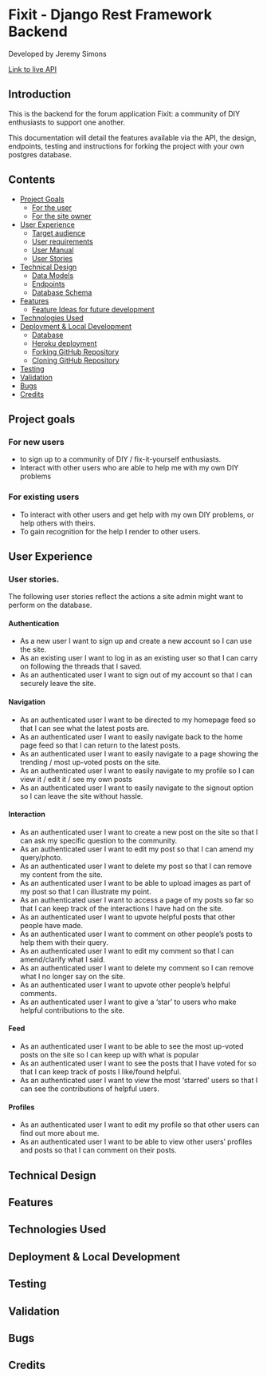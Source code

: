 # Fixit - Django Rest Framework Backend

Developed by Jeremy Simons

[Link to live API](https://fixit-drf-api-b3b58b2bc39c.herokuapp.com/)

## Introduction

This is the backend for the forum application Fixit: a community of DIY enthusiasts to support one another.

This documentation will detail the features available via the API, the design, endpoints, testing and instructions for forking the project with your own postgres database. 

## Contents

* [Project Goals](#project-goals)<br>
    * [For the user](#for-the-user)
    * [For the site owner](#for-the-site-owner)
* [User Experience](#user-experience)<br>
    * [Target audience](#target-audience)
    * [User requirements](#user-requirements)
    * [User Manual](#user-manual)
    * [User Stories](#user-stories)
* [Technical Design](#technical-design)
    * [Data Models](#data-models)
    * [Endpoints]()
    * [Database Schema](#database-schema)
* [Features](#features)
    * [Feature Ideas for future development](#feature-ideas-for-future-development)
* [Technologies Used](#technologies-used)
* [Deployment & Local Development](#deployment--local-development)
    * [Database](#database)
    * [Heroku deployment](#heroku-deployment)
    * [Forking GitHub Repository](#forking-github-repository)
    * [Cloning GitHub Repository](#cloning-github-repository)
* [Testing](#testing)
* [Validation](#validation)
* [Bugs](#bugs)
* [Credits](#credits)

## Project goals

### For new users
* to sign up to a community of DIY / fix-it-yourself enthusiasts.
* Interact with other users who are able to help me with my own DIY problems

### For existing users
* To interact with other users and get help with my own DIY problems, or help others with theirs.
* To gain recognition for the help I render to other users.

## User Experience

### User stories.

The following user stories reflect the actions a site admin might want to perform on the database.

#### Authentication
* As a new user I want to sign up and create a new account so I can use the site.
* As an existing user I want to log in as an existing user so that I can carry on following the threads that I saved.
* As an authenticated user I want to sign out of my account so that I can securely leave the site.

#### Navigation
* As an authenticated user I want to be directed to my homepage feed so that I can see what the latest posts are.
* As an authenticated user I want to easily navigate back to the home page feed so that I can return to the latest posts.
* As an authenticated user I want to easily navigate to a page showing the trending / most up-voted posts on the site.
* As an authenticated user I want to easily navigate to my profile so I can view it / edit it / see my own posts
* As an authenticated user I want to easily navigate to the signout option so I can leave the site without hassle.

#### Interaction
* As an authenticated user I want to create a new post on the site so that I can ask my specific question to the community.
* As an authenticated user I want to edit my post so that I can amend my query/photo.
* As an authenticated user I want to delete my post so that I can remove my content from the site.
* As an authenticated user I want to be able to upload images as part of my post so that I can illustrate my point.
* As an authenticated user I want to access a page of my posts so far so that I can keep track of the interactions I have had on the site.
* As an authenticated user I want to upvote helpful posts that other people have made.
* As an authenticated user I want to comment on other people’s posts to help them with their query.
* As an authenticated user I want to edit my comment so that I can amend/clarify what I said.
* As an authenticated user I want to delete my comment so I can remove what I no longer say on the site.
* As an authenticated user I want to upvote other people’s helpful comments.
* As an authenticated user I want to give a ‘star’ to users who make helpful contributions to the site.

#### Feed
* As an authenticated user I want to be able to see the most up-voted posts on the site so I can keep up with what is popular
* As an authenticated user I want to see the posts that I have voted for so that I can keep track of posts I like/found helpful.
* As an authenticated user I want to view the most ‘starred’ users so that I can see the contributions of helpful users.

#### Profiles
* As an authenticated user I want to edit my profile so that other users can find out more about me.
* As an authenticated user I want to be able to view other users’ profiles and posts so that I can comment on their posts.

## Technical Design

## Features

## Technologies Used

## Deployment & Local Development

## Testing

## Validation

## Bugs

## Credits